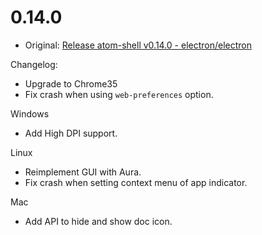 # 0.14.0

* Original: [Release atom-shell v0.14.0 - electron/electron](https://github.com/electron/electron/releases/tag/v0.14.0)

Changelog:

* Upgrade to Chrome35
* Fix crash when using `web-preferences` option.

Windows

* Add High DPI support.

Linux

* Reimplement GUI with Aura.
* Fix crash when setting context menu of app indicator.

Mac

* Add API to hide and show doc icon.
